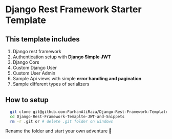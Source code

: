 ﻿# Django Rest Framework Starter Template
## This template includes 
1. Django rest framework
1. Authentication setup with **Django Simple JWT**
1. Django Cors
1. Custom Django User
1. Custom User Admin 
1. Sample Api views with simple **error handling and pagination**
1. Sample different types of serializers


## How to setup
``` bash
  git clone git@github.com:FarhanAliRaza/Django-Rest-Framework-Template-JWT-And-Snippets.git
  cd Django-Rest-Framework-Temaplte-JWT-and-Snippets
  rm -r .git or # delete .git folder on windows
```
Rename the folder and start your own adventure 🎇
